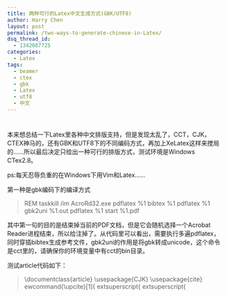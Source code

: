 ```yaml
---
title: 两种可行的Latex中文生成方式(GBK/UTF8)
author: Harry Chen
layout: post
permalink: /two-ways-to-generate-chinese-in-Latex/
dsq_thread_id:
  - 1342087725
categories:
  - Latex
tags:
  - beamer
  - ctex
  - gbk
  - Latex
  - utf8
  - 中文
---
```

# 

本来想总结一下Latex里各种中文排版支持，但是发现太乱了，CCT，CJK，CTEX神马的，还有GBK和UTF8下的不同编码方式，再加上XeLatex这样来搅局的……所以最后决定只给出一种可行的排版方式，测试环境是Windows CTex2.8。

ps:每天忍辱负重的在Windows下用Vim和Latex……

第一种是gbk编码下的编译方式

> REM taskkill /im AcroRd32.exe
pdflatex %1
bibtex %1
pdflatex %1
gbk2uni %1.out
pdflatex %1
start %1.pdf

其中第一句的目的是结束掉当前的PDF文档，但是它会随机选择一个Acrobat Reader进程结束，所以给注掉了。从代码里可以看出，需要执行多遍pdflatex，同时穿插bibtex生成参考文件，gbk2uni的作用是将gbk转成unicode，这个命令是cct里的，请确保你的环境变量中有cct的bin目录。

测试article代码如下：

> \documentclass{article}
\usepackage{CJK}
\usepackage{cite}
ewcommand{\upcite}[1]{ extsuperscript{ extsuperscript{